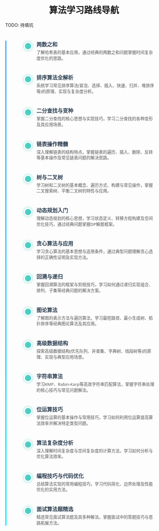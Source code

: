 <style>
  /* 时间线容器 */
  .wrap{
    margin: 0 auto;
    position: relative;
  }
  .timeline {
    max-width: 800px;
    margin: 40px auto;
    padding: 0 20px;
    font-family: "Segoe UI", Tahoma, Geneva, Verdana, sans-serif;
  }

  /* 时间线竖线 */
  .timeline::before {
    content: "";
    position: absolute;
    top: 0;
    left: 0px; /* Adjusted from 50% to align left */
    /* transform: translateX(-50%); */ /* Removed transform */
    bottom: 0;
    width: 4px;
    background: linear-gradient(180deg, #4facfe, #00f2fe);
    border-radius: 2px;
  }

  /* 每个节点 */
  .timeline-item {
    position: relative;
    margin-left: 80px; /* Increased margin for content */
    margin-bottom: 40px;
  }

  /* 节点圆点 */
  .timeline-item::before {
    content: "";
    position: absolute;
    left: -40px; /* Position relative to the left margin */
    top: 5px;
    width: 20px;
    height: 20px;
    background: #4ecdc4;
    border-radius: 50%;
    border: 3px solid white;
    box-shadow: 0 0 10px #4ecdc4aa;
    transition: background-color 0.3s ease;
    cursor: pointer;
    z-index: 1; /* Ensure dot is above the line */
  }

  .timeline-item:hover::before {
    background: #42b983;
    box-shadow: 0 0 15px #42b983cc;
  }

  /* 节点标题 */
  .timeline-item > a {
    font-size: 1.2em;
    font-weight: 600;
    color: #2c3e50;
    text-decoration: none;
    transition: color 0.3s ease;
    display: block; /* Ensure link takes full width for easier clicking */
    margin-bottom: 5px; /* Space between title and description */
  }

  .timeline-item > a:hover {
    color: #42b983;
    text-decoration: underline;
  }

  /* 节点描述 */
  .timeline-item > p {
    margin: 0; /* Reset margin */
    color: #555;
    font-size: 0.95em;
    line-height: 1.4;
    max-width: 600px;
  }

  /* 连接线 - Adjusted to connect dots */
  .timeline-connector {
      /* This element might not be needed if the main timeline line serves the purpose */
      /* If needed, adjust positioning carefully */
      display: none; /* Hiding connector as the main line is sufficient */
  }


  /* 响应式 */
  @media (max-width: 600px) {
    .timeline {
      margin-left: 20px;
      margin-right: 20px;
    }
    .timeline-item {
      margin-left: 60px; /* Adjust margin for smaller screens */
    }
    .timeline-item::before {
        left: -30px; /* Adjust dot position */
    }
    .timeline-item > a {
      font-size: 1.1em;
    }
  }
</style>

<h1 align="center" id="算法学习路线导航">算法学习路线导航</h1>

<div>TODO: 待填坑</div>

<div class="wrap">
<div class="timeline" role="list" aria-label="算法学习路线导航">

  <!-- 基础算法 -->
  <div class="timeline-item" role="listitem">
    <a href="/#/算法/01_两数之和" title="两数之和">两数之和</a>
    <p>了解哈希表的基本应用，通过经典的两数之和问题掌握时间复杂度优化的思路。</p>
  </div>

  <div class="timeline-item" role="listitem">
    <a href="/#/算法/02_排序算法全解析" title="排序算法">排序算法全解析</a>
    <p>系统学习常见排序算法(冒泡、选择、插入、快速、归并、堆排序等)的原理、实现与复杂度分析。</p>
  </div>

  <div class="timeline-item" role="listitem">
    <a href="/#/算法/03_二分查找与变种" title="二分查找">二分查找与变种</a>
    <p>掌握二分查找的核心思想与实现技巧，学习二分查找的各种变形及其应用场景。</p>
  </div>

  <!-- 数据结构 -->
  <div class="timeline-item" role="listitem">
    <a href="/#/算法/04_链表操作精髓" title="链表">链表操作精髓</a>
    <p>深入理解链表的结构特点，掌握链表的遍历、插入、删除、反转等基本操作及常见链表问题的解决思路。</p>
  </div>

  <div class="timeline-item" role="listitem">
    <a href="/#/算法/05_树与二叉树" title="树与二叉树">树与二叉树</a>
    <p>学习树和二叉树的基本概念、遍历方式、构建与常见操作，掌握二叉搜索树、平衡二叉树的特性与应用。</p>
  </div>

  <!-- 进阶算法 -->
  <div class="timeline-item" role="listitem">
    <a href="/#/算法/06_动态规划入门" title="动态规划">动态规划入门</a>
    <p>理解动态规划的核心思想，学习状态定义、转移方程构建及空间优化技巧，通过经典问题掌握DP解题框架。</p>
  </div>

  <div class="timeline-item" role="listitem">
    <a href="/#/算法/07_贪心算法与应用" title="贪心算法">贪心算法与应用</a>
    <p>学习贪心算法的基本思想与适用条件，通过典型问题理解贪心选择的正确性证明及实现方法。</p>
  </div>

  <div class="timeline-item" role="listitem">
    <a href="/#/算法/08_回溯与递归" title="回溯与递归">回溯与递归</a>
    <p>掌握回溯算法的框架与剪枝技巧，学习如何通过递归实现组合、排列、子集等经典问题的解决方案。</p>
  </div>

  <!-- 高级主题 -->
  <div class="timeline-item" role="listitem">
    <a href="/#/算法/09_图论算法" title="图论算法">图论算法</a>
    <p>了解图的表示方法与遍历算法，学习最短路径、最小生成树、拓扑排序等经典图论算法及其应用。</p>
  </div>

  <div class="timeline-item" role="listitem">
    <a href="/#/算法/10_高级数据结构" title="高级数据结构">高级数据结构</a>
    <p>探索高级数据结构(优先队列、并查集、字典树、线段树等)的原理、实现与典型应用场景。</p>
  </div>

  <div class="timeline-item" role="listitem">
    <a href="/#/算法/11_字符串算法" title="字符串算法">字符串算法</a>
    <p>学习KMP、Rabin-Karp等高效字符串匹配算法，掌握字符串处理的核心技巧与常见问题解法。</p>
  </div>

  <div class="timeline-item" role="listitem">
    <a href="/#/算法/12_位运算技巧" title="位运算技巧">位运算技巧</a>
    <p>掌握位运算的基本操作与常用技巧，学习如何利用位运算提高算法效率并解决特定类型问题。</p>
  </div>

  <!-- 实战与优化 -->
  <div class="timeline-item" role="listitem">
    <a href="/#/算法/13_算法复杂度分析" title="复杂度分析">算法复杂度分析</a>
    <p>深入理解时间复杂度与空间复杂度的计算方法，学习如何分析与优化算法效率。</p>
  </div>

  <div class="timeline-item" role="listitem">
    <a href="/#/算法/14_编程技巧与代码优化" title="编程技巧">编程技巧与代码优化</a>
    <p>总结算法实现的常用编程技巧，学习代码简化、边界处理及性能优化的实用方法。</p>
  </div>

  <div class="timeline-item" role="listitem">
    <a href="/#/算法/15_面试算法题精选" title="面试算法题">面试算法题精选</a>
    <p>精选常见面试算法题及其多种解法，掌握面试中的答题技巧与思路拓展方法。</p>
  </div>

</div>
</div>
